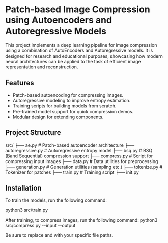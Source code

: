 # Patch-based Image Compression using Autoencoders and Autoregressive Models

This project implements a deep learning pipeline for image compression using a combination of AutoEncoders and Autoregressive models. It is designed for research and educational purposes, showcasing how modern neural architectures can be applied to the task of efficient image representation and reconstruction.

## Features

- Patch-based autoencoding for compressing images.
- Autoregressive modeling to improve entropy estimation.
- Training scripts for building models from scratch.
- Pre-trained model support for quick compression demos.
- Modular design for extending components.

## Project Structure

src/
├── ae.py # Patch-based autoencoder architecture
├── autoregressive.py # Autoregressive entropy model
├── bsq.py # BSQ (Band Sequential) compression support
├── compress.py # Script for compressing input images
├── data.py # Data utilities for preprocessing
├── generation.py # Generation utilities (sampling etc.)
├── tokenize.py # Tokenizer for patches
├── train.py # Training script
├── init.py

## Installation

To train the models, run the following command:

python3 src/train.py

After training, to compress images, run the following command:
python3 src/compress.py --input <path-to-image> --output <path-to-compressed-output>

Be sure to replace <path-to-image> and <path-to-compressed-output> with your specific file paths.




